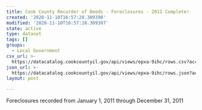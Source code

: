 ```yaml
---
title: Cook County Recorder of Deeds - Foreclosures - 2011 Complete!
created: '2020-11-10T16:57:28.309390'
modified: '2020-11-10T16:57:28.309397'
state: active
type: dataset
tags: []
groups:
  - Local Government
csv_url: >-
  https://datacatalog.cookcountyil.gov/api/views/epxa-9ihc/rows.csv?accessType=DOWNLOAD
json_url: >-
  https://datacatalog.cookcountyil.gov/api/views/epxa-9ihc/rows.json?accessType=DOWNLOAD
layout: post

---
```

Foreclosures recorded from January 1, 2011 through December 31, 2011

